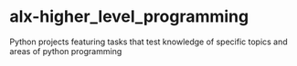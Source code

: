 # alx-higher_level_programming
Python projects featuring tasks that test knowledge of specific topics and areas of python programming 
